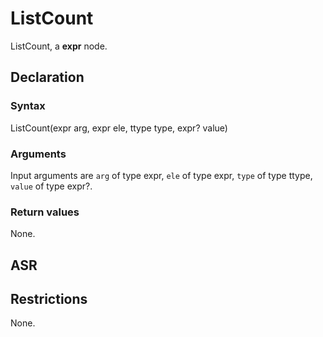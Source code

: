 <!-- This is an automatically generated file. Do not edit it manually. -->

# ListCount

ListCount, a **expr** node.

## Declaration

### Syntax

ListCount(expr arg, expr ele, ttype type, expr? value)

### Arguments
Input arguments are `arg` of type expr, `ele` of type expr, `type` of type ttype, `value` of type expr?.

### Return values

None.

## ASR

<!-- Generate ASR using pickle. -->

## Restrictions

<!-- Generated from asr_verify.cpp. -->
None.